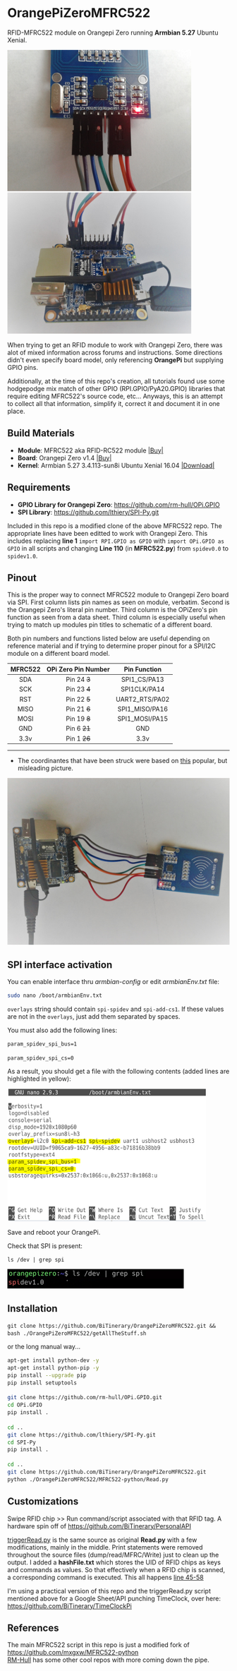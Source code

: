 # OrangePiZeroMFRC522
RFID-MFRC522 module on Orangepi Zero running **Armbian 5.27** Ubuntu Xenial.
  
<img src="gitImgs/644.jpg" alt="modulePinout" width="417" height="320"><img src="gitImgs/833.jpg" alt="modulePinout" width="417" height="320">

When trying to get an RFID module to work with Orangepi Zero, there was alot of mixed information across forums and instructions. Some directions didn't even specify board model, only referencing **OrangePi** but supplying GPIO pins.  
  
Additionally, at the time of this repo's creation, all tutorials found use some hodgepodge mix match of other GPIO (RPI.GPIO/PyA20.GPIO) libraries that require editing MFRC522's source code, etc... Anyways, this is an attempt to collect all that information, simplify it, correct it and document it in one place.

## Build Materials
  * **Module**: MFRC522 aka RFID-RC522 module [|Buy|](https://www.aliexpress.com/item/RC522-Card-Read-Antenna-RFID-Reader-IC-Card-Proximity-Module/1859133832.html?spm=2114.13010608.0.0.sZMQVW) 
  * **Board**: Orangepi Zero v1.4 [|Buy|](https://www.aliexpress.com/item/New-Orange-Pi-Zero-H2-Quad-Core-Open-source-512MB-development-board-beyond-Raspberry-Pi/32761500374.html?spm=2114.13010608.0.0.sZMQVW)
  * **Kernel**: Armbian 5.27 3.4.113-sun8i Ubuntu Xenial 16.04 [|Download|](https://www.armbian.com/orange-pi-zero/)
  
## Requirements
  * **GPIO Library for Orangepi Zero**: https://github.com/rm-hull/OPi.GPIO
  * **SPI Library**: https://github.com/lthiery/SPI-Py.git

Included in this repo is a modified clone of the above MFRC522 repo. The appropriate lines have been editted to work with Orangepi Zero. This includes replacing **line 1** `import RPI.GPIO as GPIO` with `import OPi.GPIO as GPIO` in all scripts and changing **Line 110** (in **MFRC522.py**) from `spidev0.0` to `spidev1.0`. 

## Pinout
This is the proper way to connect MFRC522 module to Orangepi Zero board via SPI. First column lists pin names as seen on module, verbatim. Second is the Orangepi Zero's literal pin number. Third column is the OPiZero's pin function as seen from a data sheet. Third column is especially useful when trying to match up modules pin titles to schematic of a different board.  
  
Both pin numbers and functions listed below are useful depending on reference material and if trying to determine proper pinout for a SPI/I2C module on a different board model. 

| MFRC522  | OPi Zero Pin Number  |     Pin Function   |
|:--------:|:-------------------:|:------------------:|
| SDA      | Pin 24 <strike>3</strike> | SPI1_CS/PA13       |
| SCK      | Pin 23 <strike>4</strike> | SPI1CLK/PA14       |
| RST      | Pin 22 <strike>5</strike> | UART2_RTS/PA02     |
| MISO     | Pin 21 <strike>6</strike> | SPI1_MISO/PA16     |
| MOSI     | Pin 19 <strike>8</strike> | SPI1_MOSI/PA15     |
| GND      | Pin 6 <strike>21</strike>| GND                |
| 3.3v     | Pin 1 <strike>26</strike>| 3.3v               |
-------------------------------------------------------
* The coordinantes that have been struck were based on [this](http://auseparts.com.au/image/cache/catalog/OrangePi/Orange-Pi-Zero-Pinout-banner2-700x700.jpg) popular, but misleading picture. 
<img src="gitImgs/821.jpg" alt="modulePinout">

## SPI interface activation

You can enable interface thru *armbian-config* or edit *armbianEnv.txt* file:

```sh 
sudo nano /boot/armbianEnv.txt
```

`overlays` string should contain `spi-spidev` and `spi-add-cs1`. If these values are not in the `overlays`, just add them separated by spaces.

You must also add the following lines:

```
param_spidev_spi_bus=1

param_spidev_spi_cs=0
```

As a result, you should get a file with the following contents (added lines are highlighted in yellow):

<img src="gitImgs/armbiarEnv.PNG" alt="armbianEnv" width="450" height="300" title="/boot/armbianEnv.txt">

Save and reboot your OrangePi.

Check that SPI is present:

```
ls /dev | grep spi
```
<img src="gitImgs/spi_check.PNG" alt="SPI check" width="400" height="44" title="SPI check">


## Installation

`git clone https://github.com/BiTinerary/OrangePiZeroMFRC522.git && bash ./OrangePiZeroMFRC522/getAllTheStuff.sh`

or the long manual way...

```sh
apt-get install python-dev -y
apt-get install python-pip -y
pip install --upgrade pip
pip install setuptools

git clone https://github.com/rm-hull/OPi.GPIO.git
cd OPi.GPIO
pip install .

cd ..
git clone https://github.com/lthiery/SPI-Py.git
cd SPI-Py
pip install .

cd ..
git clone https://github.com/BiTinerary/OrangePiZeroMFRC522.git
python ./OrangePiZeroMFRC522/MFRC522-python/Read.py
```

## Customizations

Swipe RFID chip >> Run command/script associated with that RFID tag. A hardware spin off of https://github.com/BiTinerary/PersonalAPI

[triggerRead.py](https://github.com/BiTinerary/OrangePiZeroMFRC522/blob/master/triggerRead.py) is the same source as original **Read.py** with a few modifications, mainly in the middle. Print statements were removed throughout the source files (dump/read/MFRC/Write) just to clean up the output. I added a **hashFile.txt** which stores the UID of RFID chips as keys and commands as values. So that effectively when a RFID chip is scanned, a corresponding command is executed. This all happens [line 45-58](https://github.com/BiTinerary/OrangePiZeroMFRC522/blob/master/triggerRead.py#L45-L58)

I'm using a practical version of this repo and the triggerRead.py script mentioned above for a Google Sheet/API punching TimeClock, over here: https://github.com/BiTinerary/TimeClockPi

## References
The main MFRC522 script in this repo is just a modified fork of https://github.com/mxgxw/MFRC522-python  
[RM-Hull](https://github.com/rm-hull) has some other cool repos with more coming down the pipe.
